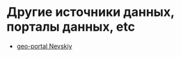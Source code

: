 Другие источники данных, порталы данных, etc
========

- [geo-portal Nevskiy](http://www.geoportal-nevsky.spbu.ru/maps.html)
